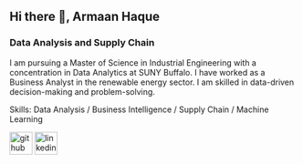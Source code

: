 ## Hi there 👋, Armaan Haque
### Data Analysis and Supply Chain


I am pursuing a Master of Science in Industrial Engineering with a concentration in Data Analytics at SUNY Buffalo. I have worked as a Business Analyst in the renewable energy sector. I am skilled in data-driven decision-making and problem-solving.


Skills: Data Analysis / Business Intelligence / Supply Chain / Machine Learning



[<img src='https://cdn.jsdelivr.net/npm/simple-icons@3.0.1/icons/github.svg' alt='github' height='40'>](https://github.com/armaanha)  [<img src='https://cdn.jsdelivr.net/npm/simple-icons@3.0.1/icons/linkedin.svg' alt='linkedin' height='40'>](https://www.linkedin.com/in/armaan-haque/)  

